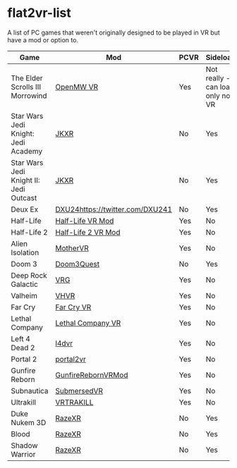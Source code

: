 # flat2vr-list
A list of PC games that weren't originally designed to be played in VR but have a mod or option to.

| Game | Mod | PCVR | Sideload |
|-|-|-|-|
| The Elder Scrolls III Morrowind | [OpenMW VR](https://gitlab.com/madsbuvi/openmw) | Yes | Not really - can load only non VR |
| Star Wars Jedi Knight: Jedi Academy | [JKXR](https://github.com/DrBeef/JKXR) | No | Yes |
| Star Wars Jedi Knight II: Jedi Outcast | [JKXR](https://github.com/DrBeef/JKXR) | No | Yes |
| Deux Ex | [DXU24](https://twitter.com/DXU241)https://twitter.com/DXU241 | No | Yes |
| Half-Life | [Half-Life VR Mod](https://store.steampowered.com/app/1908720/HalfLife_VR_Mod/) | Yes | No |
| Half-Life 2 | [Half-Life 2 VR Mod](https://store.steampowered.com/app/658920/HalfLife_2_VR_Mod/) | Yes | No |
| Alien Isolation | [MotherVR](https://github.com/Nibre/MotherVR/releases) | Yes | No |
| Doom 3 | [Doom3Quest](https://www.doom3quest.com/) | No | Yes |
| Deep Rock Galactic | [VRG](https://mod.io/g/drg/m/vrg) | Yes | No |
| Valheim | [VHVR](https://www.nexusmods.com/valheim/mods/847) | Yes | No |
| Far Cry | [Far Cry VR](https://farcryvr.de/) | Yes | No |
| Lethal Company | [Lethal Company VR](https://thunderstore.io/c/lethal-company/p/DaXcess/LethalCompanyVR/) | Yes | No |
| Left 4 Dead 2 | [l4dvr](https://github.com/sd805/l4d2vr) | Yes | No |
| Portal 2 | [portal2vr](https://github.com/Gistix/portal2vr) | Yes | No |
| Gunfire Reborn | [GunfireRebornVRMod](https://github.com/xPrinny/GunfireRebornVRMod) | Yes | No |
| Subnautica | [SubmersedVR](https://github.com/xPrinny/GunfireRebornVRMod) | Yes | No |
| Ultrakill | [VRTRAKILL](https://github.com/whateverusername0/VRTRAKILL) | Yes | No |
| Duke Nukem 3D | [RazeXR](https://github.com/DrBeef/RazeXR) | No | Yes |
| Blood | [RazeXR](https://github.com/DrBeef/RazeXR) | No | Yes |
| Shadow Warrior | [RazeXR](https://github.com/DrBeef/RazeXR) | No | Yes |
